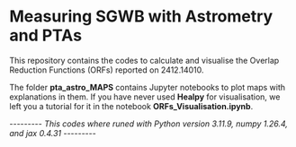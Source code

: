 # Measuring SGWB with Astrometry and PTAs

This repository contains the codes to calculate and visualise the Overlap Reduction Functions (ORFs) reported on 2412.14010.

The folder **pta_astro_MAPS** contains Jupyter notebooks to plot maps with explanations in them. If you have never used **Healpy** for visualisation, we left you a tutorial for it in the notebook **ORFs_Visualisation.ipynb**.

--------- *This codes where runed with Python version 3.11.9, numpy 1.26.4, and jax 0.4.31* ---------
